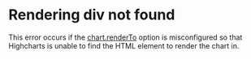# Rendering div not found

This error occurs if the
[chart.renderTo](https://api.highcharts.com/highcharts#chart.renderTo)
option is misconfigured so that Highcharts is unable to find the HTML element to
render the chart in.
